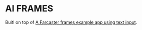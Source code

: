 # AI FRAMES

Buitl on top of [A Farcaster frames example app using text input](https://warpcast.notion.site/Frames-Text-Input-Public-27c9f0d61903486d89b6d932dd0d6a22).

